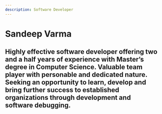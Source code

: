 ```yaml
---
description: Software Developer
---
```


# Sandeep Varma

## Highly effective software developer offering two and a half years of experience with Master’s degree in Computer Science. Valuable team player with personable and dedicated nature. Seeking an opportunity to learn, develop and bring further success to established organizations through development and software debugging.
